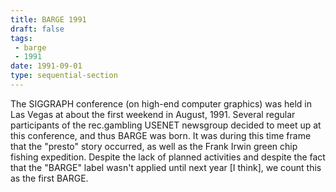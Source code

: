 ```yaml
---
title: BARGE 1991
draft: false
tags:
 - barge
 - 1991
date: 1991-09-01
type: sequential-section
---
```


The SIGGRAPH conference (on high-end computer graphics) was held in Las Vegas
at about the first weekend in August, 1991. Several regular participants of the
rec.gambling USENET newsgroup decided to meet up at this conference, and thus
BARGE was born. It was during this time frame that the &quot;presto&quot; story
occurred, as well as the Frank Irwin green chip fishing expedition. Despite the
lack of planned activities and despite the fact that the &quot;BARGE&quot;
label wasn't applied until next year [I think], we count this as the first
BARGE.
